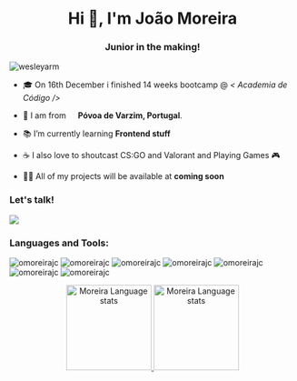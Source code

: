 <h1 align="center">Hi 👋, I'm João Moreira</h1>
<h3 align="center">  Junior in the making! </i> </h3>

<p align="left"> <img src="https://komarev.com/ghpvc/?username=omoreirajc&label=Profile%20views&color=0e75b6&style=flat" alt="wesleyarm" /> </p>

- 🎓 On 16th December i finished 14 weeks bootcamp @ <i>< Academia de Código /></i>

- 📍 I am from <img src="https://cdn-icons-png.flaticon.com/512/3909/3909361.png" width="13"/> <b>Póvoa de Varzim, Portugal</b>.

- 📚 I’m currently learning **Frontend stuff**

- ☕ I also love to shoutcast CS:GO and Valorant and  Playing Games 🎮 

- 👨‍💻 All of my projects will be available at **coming soon**

<h3 align="left">Let's talk!</h3>

<div> 
  <a href="https://www.linkedin.com/in/moreirajc/" target="_blank"><img src="https://img.shields.io/badge/-LinkedIn-%230077B5?style=for-the-badge&logo=linkedin&logoColor=white" target="_blank"></a>
</div> 

<h3 align="left">Languages and Tools:</h3>

<p>
  <img src="https://img.shields.io/badge/JavaScript-F7DF1E?style=for-the-badge&logo=javascript&logoColor=black" alt="omoreirajc" />
  <img src="https://img.shields.io/badge/HTML5-E34F26?style=for-the-badge&logo=html5&logoColor=white" alt="omoreirajc" />
  <img src="https://img.shields.io/badge/CSS3-1572B6?style=for-the-badge&logo=css3&logoColor=white" alt="omoreirajc" />
  <img src="https://img.shields.io/badge/java-%23ED8B00.svg?style=for-the-badge&logo=java&logoColor=white" alt="omoreirajc" />
  <img src="https://img.shields.io/badge/IntelliJIDEA-000000.svg?style=for-the-badge&logo=intellij-idea&logoColor=white" alt="omoreirajc" />
  <img src="https://img.shields.io/badge/Visual_Studio_Code-0078D4?style=for-the-badge&logo=visual%20studio%20code&logoColor=white" alt="omoreirajc" />
  <img src="https://img.shields.io/badge/GIT-E44C30?style=for-the-badge&logo=git&logoColor=white" alt="omoreirajc" />
</p>

<div align="center">
  <a href="https://github.com/omoreirajc">
  <img height="150em" src="https://github-readme-stats.vercel.app/api/top-langs/?username=omoreirajc&count_private=true&theme=dark&layout=compact" alt="Moreira Language stats" />
  <img height="150em" src="https://github-readme-stats.vercel.app/api?username=omoreirajc&theme=dark&show_icons=true&count_private=true" alt="Moreira Language stats" />
</div>
